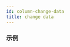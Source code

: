 ```yaml
---
id: column-change-data
title: change data
---
```


### 示例

<code
src="../../../../demos/changeData.tsx"
/>
